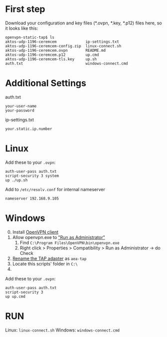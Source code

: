 # First step

Download your configuration and key files (*.ovpn, *.key, *.p12) files here, so it looks like this: 

```
openvpn-static-tap$ ls 
aktos-udp-1196-ceremcem             ip-settings.txt
aktos-udp-1196-ceremcem-config.zip  linux-connect.sh
aktos-udp-1196-ceremcem.ovpn        README.md
aktos-udp-1196-ceremcem.p12         up.cmd
aktos-udp-1196-ceremcem-tls.key     up.sh
auth.txt                            windows-connect.cmd
```

# Additional Settings


auth.txt

```
your-user-name
your-password
```

ip-settings.txt

```
your.static.ip.number
```

# Linux 

Add these to your `.ovpn`: 

```
auth-user-pass auth.txt
script-security 3 system
up ./up.sh
```


Add to `/etc/resolv.conf` for internal nameserver

```
nameserver 192.168.9.105
```

# Windows 


0. Install [OpenVPN client](https://openvpn.net/index.php/open-source/downloads.html)
1. Allow openvpn.exe to ["Run as Administrator"](https://community.openvpn.net/openvpn/ticket/68#comment:7)
    1. Find `C:\Program Files\OpenVPN\bin\openvpn.exe`
    2. Right click > Properties > Compatibility > Run as Administrator -> do Check
2. [Rename the TAP adapter](https://www.google.com.tr/search?q=how+to+rename+adapter+windows&ie=utf-8&oe=utf-8&gws_rd=cr&ei=E6JJV-e2JIH7UMvjgIAK#q=how+to+rename+a+network+adapter+windows) as `aea-tap` 
3. Locate this scripts' folder in `C:\`
4. 
Add these to your `.ovpn`: 

```
auth-user-pass auth.txt
script-security 3
up up.cmd 
```


# RUN

Linux: `linux-connect.sh`
Windows: `windows-connect.cmd`
